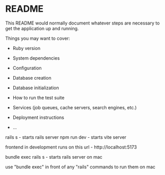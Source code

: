 # README

This README would normally document whatever steps are necessary to get the
application up and running.

Things you may want to cover:

- Ruby version

- System dependencies

- Configuration

- Database creation

- Database initialization

- How to run the test suite

- Services (job queues, cache servers, search engines, etc.)

- Deployment instructions

- ...

rails s - starts rails server
npm run dev - starts vite server

frontend in development runs on this url - http://localhost:5173


bundle exec rails s - starts rails server on mac

use "bundle exec" in front of any "rails" commands to run them on mac